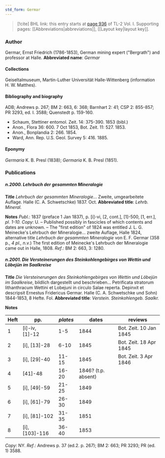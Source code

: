 ```yaml
---
std_form: Germar
---
```


> [!cite] BHL link: this entry starts at [page 936](https://www.biodiversitylibrary.org/page/33121067) of TL-2 Vol. I.
> Supporting pages: [[Abbreviations|abbreviations]], [[Layout key|layout key]].

### Author

Germar, Ernst Friedrich (1786-1853), German mining expert ("Bergrath") and professor at Halle. 
**Abbreviated name**: *Germar*

#### Collections

Geiseltalmuseum, Martin-Luther Universität Halle-Wittenberg (information H. W. Matthes).

#### Bibliography and biography

ADB; Andrews p. 267; BM 2: 663, 6: 368; Barnhart 2: 41; CSP 2: 855-857; PR 3293, ed. I. 3588; Quenstedt p. 159-160.
- Schaum, Stettiner entomol. Zeit. 14: 375-390. 1853 (bibl.)
- Anon., Flora 36: 600. 7 Oct 1853, Bot. Zeit. 11: 527. 1853.
- Anon., Bonplandia 2: 266. 1854.
- Ward, Ann. Rep. U.S. Geol. Survey 5: 416. 1885.

#### Eponymy

*Germaria* K. B. Presl (1838); *Germaria* K. B. Presl (1851).

### Publications

##### n.2000. Lehrbuch der gesammten Mineralogie

**Title**
*Lehrbuch der gesammten Mineralogie*... Zweite, umgearbeitete Auflage. Halle (C. A. Schwetschke) 1837. Oct.
**Abbreviated title**: *Lehrb. Mineral.*

**Notes**
*Publ*.: 1837 (preface 1 Jan 1837), p. \[i\]-vi, \[2, cont.\], \[1\]-500, \[1, err.\], *pl*. *1-10. Copy*: U. – Published possibly in fascicles of which contents and dates are unknown. – The "first edition" of 1824 was entitled J. L. G. Meinecke's Lehrbuch der Mineralogie... zweite Auflage, Halle 1824, alternative title *Lehrbuch der gesammten Mineralogie* von E. F. Germar (358 p., *4 pl., n.v.*) The first edition of Meinecke's Lehrbuch der Mineralogie came out in Halle, 1808.
*Ref*.: BM 2: 663, 3: 1280.

##### n.2001. Die Versteinerungen des Steinkohlengebirges von Wettin und Löbejün im Saalkreise

**Title**
*Die Versteinerungen des Steinkohlengebirges von Wettin und Löbejün im Saalkreise*, bildlich dargestellt und beschrieben... Petrificata stratorum lithanthracum Wettini et Lobejuni in circulo Salae reperta. Depinxit et descripsit Ernestus Fridericus Germar. Halle (C. A. Schwetschke und Sohn) 1844-1853, 8 Hefte. Fol.
**Abbreviated title**: *Verstein. Steinkohlengeb. Saalkr.*

**Notes**

|Heft	|pp.	|*plates*	|dates	|reviews|
|---	|---	|---	|---	|---	|
|1	|\[i\]-iv, \[1\]-12	|1-5	|1844	|Bot. Zeit. 10 Jan 1845|
|2	|\[i\], \[13\]-28	|6-10	|1845	|Bot. Zeit. 18 Apr 1845|
|3	|\[i\], \[29\]-40	|11-15	|1845	|Bot. Zeit. 3 Apr 1846|
|4	|\[41\]-48	|16-20	|1846? (t.p. absent)|
|5	|\[i\], \[49\]-59	|21-25	|1849|
|6	|\[i\], \[61\]-79	|26-30	|1849|
|7	|\[i\], \[81\]-102	|31-35	|1851|
|8	|\[i\], \[103\]-116	|36-40	|1853|

*Copy*: NY.
*Ref*.: Andrews p. 37 (ed.2. p. 267); BM 2: 663; PR 3293; PR (ed. 1) 3588.

